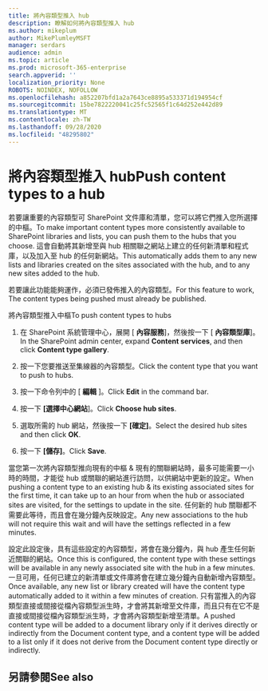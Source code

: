 ```yaml
---
title: 將內容類型推入 hub
description: 瞭解如何將內容類型推入 hub
ms.author: mikeplum
author: MikePlumleyMSFT
manager: serdars
audience: admin
ms.topic: article
ms.prod: microsoft-365-enterprise
search.appverid: ''
localization_priority: None
ROBOTS: NOINDEX, NOFOLLOW
ms.openlocfilehash: a852207bfd1a2a7643ce8895a533371d194954cf
ms.sourcegitcommit: 15be7822220041c25fc52565f1c64d252e442d89
ms.translationtype: MT
ms.contentlocale: zh-TW
ms.lasthandoff: 09/28/2020
ms.locfileid: "48295802"
---
```

# <a name="push-content-types-to-a-hub"></a><span data-ttu-id="d6204-103">將內容類型推入 hub</span><span class="sxs-lookup"><span data-stu-id="d6204-103">Push content types to a hub</span></span>

<span data-ttu-id="d6204-104">若要讓重要的內容類型可 SharePoint 文件庫和清單，您可以將它們推入您所選擇的中樞。</span><span class="sxs-lookup"><span data-stu-id="d6204-104">To make important content types more consistently available to SharePoint libraries and lists, you can push them to the hubs that you choose.</span></span> <span data-ttu-id="d6204-105">這會自動將其新增至與 hub 相關聯之網站上建立的任何新清單和程式庫，以及加入至 hub 的任何新網站。</span><span class="sxs-lookup"><span data-stu-id="d6204-105">This automatically adds them to any new lists and libraries created on the sites associated with the hub, and to any new sites added to the hub.</span></span>

<span data-ttu-id="d6204-106">若要讓此功能能夠運作，必須已發佈推入的內容類型。</span><span class="sxs-lookup"><span data-stu-id="d6204-106">For this feature to work, The content types being pushed must already be published.</span></span>

<span data-ttu-id="d6204-107">將內容類型推入中樞</span><span class="sxs-lookup"><span data-stu-id="d6204-107">To push content types to hubs</span></span>

1. <span data-ttu-id="d6204-108">在 SharePoint 系統管理中心，展開 [ **內容服務**]，然後按一下 [ **內容類型庫**]。</span><span class="sxs-lookup"><span data-stu-id="d6204-108">In the SharePoint admin center, expand **Content services**, and then click **Content type gallery**.</span></span>

2. <span data-ttu-id="d6204-109">按一下您要推送至集線器的內容類型。</span><span class="sxs-lookup"><span data-stu-id="d6204-109">Click the content type that you want to push to hubs.</span></span>

3. <span data-ttu-id="d6204-110">按一下命令列中的 [ **編輯** ]。</span><span class="sxs-lookup"><span data-stu-id="d6204-110">Click **Edit** in the command bar.</span></span>
 
4. <span data-ttu-id="d6204-111">按一下 **[選擇中心網站**]。</span><span class="sxs-lookup"><span data-stu-id="d6204-111">Click **Choose hub sites**.</span></span>
 
5. <span data-ttu-id="d6204-112">選取所需的 hub 網站，然後按一下 **[確定]**。</span><span class="sxs-lookup"><span data-stu-id="d6204-112">Select the desired hub sites and then click **OK**.</span></span>
 
6. <span data-ttu-id="d6204-113">按一下 **[儲存]**。</span><span class="sxs-lookup"><span data-stu-id="d6204-113">Click **Save**.</span></span>

<span data-ttu-id="d6204-114">當您第一次將內容類型推向現有的中樞 & 現有的關聯網站時，最多可能需要一小時的時間，才能從 hub 或關聯的網站進行訪問，以供網站中更新的設定。</span><span class="sxs-lookup"><span data-stu-id="d6204-114">When pushing a content type to an existing hub & its existing associated sites for the first time, it can take up to an hour from when the hub or associated sites are visited, for the settings to update in the site.</span></span> <span data-ttu-id="d6204-115">任何新的 hub 關聯都不需要此等待，而且會在幾分鐘內反映設定。</span><span class="sxs-lookup"><span data-stu-id="d6204-115">Any new associations to the hub will not require this wait and will have the settings reflected in a few minutes.</span></span> 

<span data-ttu-id="d6204-116">設定此設定後，具有這些設定的內容類型，將會在幾分鐘內，與 hub 產生任何新近關聯的網站。</span><span class="sxs-lookup"><span data-stu-id="d6204-116">Once this is configured, the content type with these settings will be available in any newly associated site with the hub in a few minutes.</span></span> <span data-ttu-id="d6204-117">一旦可用，任何已建立的新清單或文件庫將會在建立幾分鐘內自動新增內容類型。</span><span class="sxs-lookup"><span data-stu-id="d6204-117">Once available, any new list or library created will have the content type automatically added to it within a few minutes of creation.</span></span> <span data-ttu-id="d6204-118">只有當推入的內容類型直接或間接從檔內容類型派生時，才會將其新增至文件庫，而且只有在它不是直接或間接從檔內容類型派生時，才會將內容類型新增至清單。</span><span class="sxs-lookup"><span data-stu-id="d6204-118">A pushed content type will be added to a document library only if it derives directly or indirectly from the Document content type, and a content type will be added to a list only if it does not derive from the Document content type directly or indirectly.</span></span>

## <a name="see-also"></a><span data-ttu-id="d6204-119">另請參閱</span><span class="sxs-lookup"><span data-stu-id="d6204-119">See also</span></span>



  







